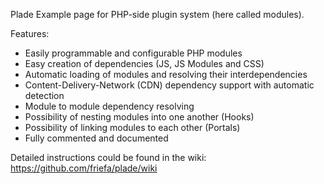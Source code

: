 Plade
Example page for PHP-side plugin system (here called modules).

Features:
- Easily programmable and configurable PHP modules
- Easy creation of dependencies (JS, JS Modules and CSS)
- Automatic loading of modules and resolving their interdependencies
- Content-Delivery-Network (CDN) dependency support with automatic detection
- Module to module dependency resolving
- Possibility of nesting modules into one another (Hooks)
- Possibility of linking modules to each other (Portals)
- Fully commented and documented

Detailed instructions could be found in the wiki:
https://github.com/friefa/plade/wiki

